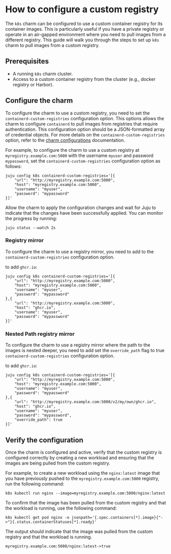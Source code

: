 # How to configure a custom registry

The `k8s` charm can be configured to use a custom container registry for its
container images. This is particularly useful if you have a private registry or
operate in an air-gapped environment where you need to pull images from a
different registry. This guide will walk you through the steps to set up `k8s`
charm to pull images from a custom registry.

## Prerequisites

- A running `k8s` charm cluster.
- Access to a custom container registry from the cluster (e.g., docker registry
  or Harbor).

## Configure the charm

To configure the charm to use a custom registry, you need to set the
`containerd-custom-registries` configuration option. This options allows
the charm to configure `containerd` to pull images from registries that require
authentication. This configuration option should be a JSON-formatted array of
credential objects. For more details on the `containerd-custom-registries`
option, refer to the [charm configurations] documentation.

For example, to configure the charm to use a custom registry at
`myregistry.example.com:5000` with the username `myuser` and password
`mypassword`, set the `containerd-custom-registries` configuration option as
follows:

```
juju config k8s containerd-custom-registries='[{
    "url": "http://myregistry.example.com:5000",
    "host": "myregistry.example.com:5000",
    "username": "myuser",
    "password": "mypassword"
}]'
```

Allow the charm to apply the configuration changes and wait for Juju to
indicate that the changes have been successfully applied. You can monitor the
progress by running:

```
juju status --watch 2s
```

### Registry mirror

To configure the charm to use a registry mirror, you need to add to the
`containerd-custom-registries` configuration option.

to add `ghcr.io`:

```
juju config k8s containerd-custom-registries='[{
    "url": "http://myregistry.example.com:5000",
    "host": "myregistry.example.com:5000",
    "username": "myuser",
    "password": "mypassword"
},{
    "url": "http://myregistry.example.com:5000",
    "host": "ghcr.io",
    "username": "myuser",
    "password": "mypassword"
}]'
```

### Nested Path registry mirror

To configure the charm to use a registry mirror where the path to the images is
nested deeper, you need to add set the `override_path` flag to true
`containerd-custom-registries` configuration option.

to add `ghcr.io`:

```
juju config k8s containerd-custom-registries='[{
    "url": "http://myregistry.example.com:5000",
    "host": "myregistry.example.com:5000",
    "username": "myuser",
    "password": "mypassword"
},{
    "url": "http://myregistry.example.com:5000/v2/my/own/ghcr.io",
    "host": "ghcr.io",
    "username": "myuser",
    "password": "mypassword",
    "override_path": true
}]'
```

## Verify the configuration

Once the charm is configured and active, verify that the custom registry is
configured correctly by creating a new workload and ensuring that the images
are being pulled from the custom registry.

For example, to create a new workload using the `nginx:latest` image that you
have previously pushed to the `myregistry.example.com:5000` registry, run the
following command:

```
k8s kubectl run nginx --image=myregistry.example.com:5000/nginx:latest
```

To confirm that the image has been pulled from the custom registry and that the
workload is running, use the following command:

```
k8s kubectl get pod nginx -o jsonpath='{.spec.containers[*].image}{"->"}{.status.containerStatuses[*].ready}'
```

The output should indicate that the image was pulled from the custom registry
and that the workload is running.

```
myregistry.example.com:5000/nginx:latest->true
```

<!-- LINKS -->

[charm configurations]: https://charmhub.io/k8s/configurations
